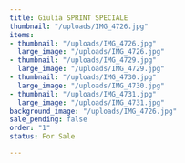 ```yaml
---
title: Giulia SPRINT SPECIALE
thumbnail: "/uploads/IMG_4726.jpg"
items:
- thumbnail: "/uploads/IMG_4726.jpg"
  large_image: "/uploads/IMG_4726.jpg"
- thumbnail: "/uploads/IMG_4729.jpg"
  large_image: "/uploads/IMG_4729.jpg"
- thumbnail: "/uploads/IMG_4730.jpg"
  large_image: "/uploads/IMG_4730.jpg"
- thumbnail: "/uploads/IMG_4731.jpg"
  large_image: "/uploads/IMG_4731.jpg"
background_image: "/uploads/IMG_4726.jpg"
sale_pending: false
order: "1"
status: For Sale

---
```

